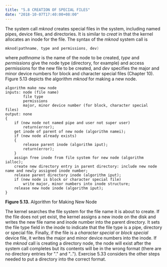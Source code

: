 ```yaml
---
title: "5.8 CREATION OF SPECIAL FILES"
date: "2018-10-07T17:40:00+08:00"
---
```


The system call *mknod* creates special files in the system, including named pipes, device files, and directories. It is similar to *creat* in that the kernel allocates an inode for the file. The syntax of the *mknod* system call is

```c
mknod(pathname, type and permissions, dev)
```

where *pathname* is the name of the node to be created, *type* and *permissions* give the node type (directory, for example) and access permissions for the new file to be created, and *dev* specifies the major and minor device numbers for block and character special files (Chapter 10). Figure 5.13 depicts the algorithm *mknod* for making a new node.

```text
algorithm make new node
inputs: node (file name)
        file type
        permissions
        major, minor device number (for block, character special files)
output: none
{
    if (new node not named pipe and user not super user)
        return(error);
    get inode of parent of new node (algorithm namei);
    if (new node already exists)
    {
        release parent inode (algorithm iput);
        return(error);
    }
    assign free inode from file system for new node (algorithm ialloc);
    create new directory entry in parent directory: include new node name and newly assigned inode number;
    release parent directory inode (algorithm iput);
    if (new node is block or character special file)
        write major, minor numbers into inode structure;
    release new node inode (algorithm iput);
}
```

**Figure 5.13.** Algorithm for Making New Node

The kernel searches the file system for the file name it is about to create. If the file does not yet exist, the kernel assigns a new inode on the disk and writes the new file name and inode number into the parent directory. It sets the file type field in the inode to indicate that the file type is a pipe, directory or special file. Finally, if the file is a *character special* or *block special* device file, it writes the major and minor device numbers into the inode. If the *mknod* call is creating a directory node, the node will exist after the system call completes but its contents will be in the wrong format (there are no directory entries for "." and ".."). Exercise 5.33 considers the other steps needed to put a directory into the correct format.